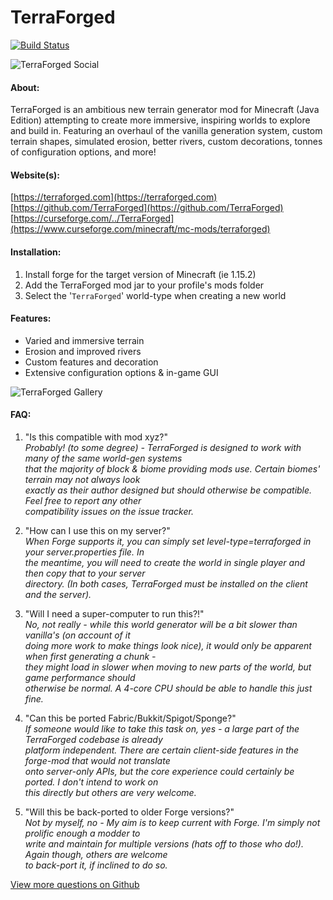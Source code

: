 # TerraForged

[![Build Status](https://ci.dags.me/buildStatus/icon?job=TerraForged)](https://ci.dags.me/job/TerraForged/)

![TerraForged Social](https://terraforged.com/curse/header.jpg)

#### About:
TerraForged is an ambitious new terrain generator mod for Minecraft (Java Edition) attempting to
 create more immersive, inspiring worlds to explore and build in. Featuring an overhaul of the
 vanilla generation system, custom terrain shapes, simulated erosion, better rivers, custom
 decorations, tonnes of configuration options, and more!

#### Website(s):
[https://terraforged.com](https://terraforged.com)  
[https://github.com/TerraForged](https://github.com/TerraForged)  
[https://curseforge.com/../TerraForged](https://www.curseforge.com/minecraft/mc-mods/terraforged)

#### Installation:
1. Install forge for the target version of Minecraft (ie 1.15.2)
2. Add the TerraForged mod jar to your profile's mods folder
3. Select the '`TerraForged`' world-type when creating a new world

#### Features:
- Varied and immersive terrain
- Erosion and improved rivers
- Custom features and decoration
- Extensive configuration options & in-game GUI

![TerraForged Gallery](https://terraforged.com/curse/gallery.jpg)

#### FAQ:
1) "Is this compatible with mod xyz?"  
_Probably! (to some degree) - TerraForged is designed to work with many of the same world-gen systems  
that the majority of block & biome providing mods use. Certain biomes' terrain may not always look  
exactly as their author designed but should otherwise be compatible. Feel free to report any other  
compatibility issues on the issue tracker._

2) "How can I use this on my server?"  
_When Forge supports it, you can simply set level-type=terraforged in your server.properties file. In  
the meantime, you will need to create the world in single player and then copy that to your server  
directory. (In both cases, TerraForged must be installed on the client and the server)._

3) "Will I need a super-computer to run this?!"  
_No, not really - while this world generator will be a bit slower than vanilla's (on account of it  
doing more work to make things look nice), it would only be apparent when first generating a chunk -  
they might load in slower when moving to new parts of the world, but game performance should  
otherwise be normal. A 4-core CPU should be able to handle this just fine._

4) "Can this be ported Fabric/Bukkit/Spigot/Sponge?"  
_If someone would like to take this task on, yes - a large part of the TerraForged codebase is already  
platform independent. There are certain client-side features in the forge-mod that would not translate  
onto server-only APIs, but the core experience could certainly be ported. I don't intend to work on  
this directly but others are very welcome._

5) "Will this be back-ported to older Forge versions?"  
_Not by myself, no - My aim is to keep current with Forge. I'm simply not prolific enough a modder to  
write and maintain for multiple versions (hats off to those who do!). Again though, others are welcome  
to back-port it, if inclined to do so._

[View more questions on Github](https://github.com/TerraForged/TerraForged/issues?q=label:question)